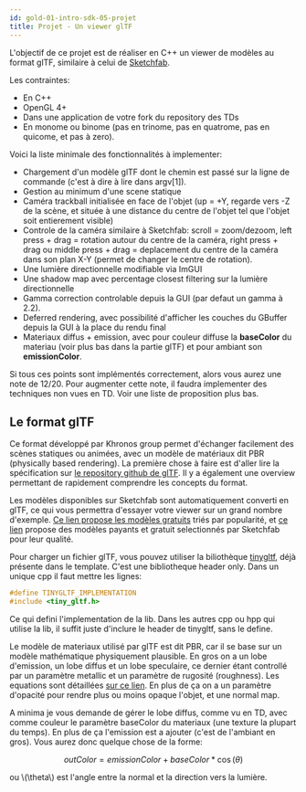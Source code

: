 ```yaml
---
id: gold-01-intro-sdk-05-projet
title: Projet - Un viewer glTF
---
```


L'objectif de ce projet est de réaliser en C++ un viewer de modèles au format glTF, similaire à celui de [Sketchfab](https://sketchfab.com/).

Les contraintes:

- En C++
- OpenGL 4+
- Dans une application de votre fork du repository des TDs
- En monome ou binome (pas en trinome, pas en quatrome, pas en quicome, et pas à zero).

Voici la liste minimale des fonctionnalités à implementer:

- Chargement d'un modèle glTF dont le chemin est passé sur la ligne de commande (c'est à dire à lire dans argv[1]).
- Gestion au minimum d'une scene statique
- Caméra trackball initialisée en face de l'objet (up = +Y, regarde vers -Z de la scène, et située à une distance du centre de l'objet tel que l'objet soit entierement visible)
- Controle de la caméra similaire à Sketchfab: scroll = zoom/dezoom, left press + drag = rotation autour du centre de la caméra, right press + drag ou middle press + drag = deplacement du centre de la caméra dans son plan X-Y (permet de changer le centre de rotation).
- Une lumière directionnelle modifiable via ImGUI
- Une shadow map avec percentage closest filtering sur la lumière directionnelle
- Gamma correction controlable depuis la GUI (par defaut un gamma à 2.2).
- Deferred rendering, avec possibilité d'afficher les couches du GBuffer depuis la GUI à la place du rendu final
- Materiaux diffus + emission, avec pour couleur diffuse la **baseColor** du materiau (voir plus bas dans la partie glTF) et pour ambiant son **emissionColor**.

Si tous ces points sont implémentés correctement, alors vous aurez une note de 12/20. Pour augmenter cette note, il faudra implementer des techniques non vues en TD. Voir une liste de proposition plus bas.

## Le format glTF

Ce format développé par Khronos group permet d'échanger facilement des scènes statiques ou animées, avec un modèle de matériaux dit PBR (physically based rendering). La première chose à faire est d'aller lire la spécification sur [le repository github de glTF](https://github.com/KhronosGroup/glTF). Il y a également une overview permettant de rapidement comprendre les concepts du format.

Les modèles disponibles sur Sketchfab sont automatiquement converti en glTF, ce qui vous permettra d'essayer votre viewer sur un grand nombre d'exemple. [Ce lien propose les modèles gratuits](https://sketchfab.com/models?features=downloadable&sort_by=-likeCount) triés par popularité, et [ce lien](https://sketchfab.com/features/gltf) propose des modèles payants et gratuit selectionnés par Sketchfab pour leur qualité.

Pour charger un fichier glTF, vous pouvez utiliser la biliothèque [tinygltf](https://github.com/syoyo/tinygltf), déjà présente dans le template. C'est une bibliotheque header only. Dans un unique cpp il faut mettre les lignes:

```cpp
#define TINYGLTF_IMPLEMENTATION
#include <tiny_gltf.h>
```

Ce qui defini l'implementation de la lib. Dans les autres cpp ou hpp qui utilise la lib, il suffit juste d'inclure le header de tinygltf, sans le define.

Le modèle de materiaux utilisé par glTF est dit PBR, car il se base sur un modèle mathématique physiquement plausible. En gros on a un lobe d'emission, un lobe diffus et un lobe speculaire, ce dernier étant controllé par un paramètre metallic et un paramètre de rugosité (roughness). Les equations sont détaillées [sur ce lien](https://github.com/KhronosGroup/glTF/blob/master/specification/2.0/README.md#appendix-b-brdf-implementation). En plus de ça on a un paramètre d'opacité pour rendre plus ou moins opaque l'objet, et une normal map.

A minima je vous demande de gérer le lobe diffus, comme vu en TD, avec comme couleur le paramètre baseColor du materiaux (une texture la plupart du temps). En plus de ça l'emission est a ajouter (c'est de l'ambiant en gros). Vous aurez donc quelque chose de la forme:

$$
outColor = emissionColor + baseColor * \cos(\theta)
$$

ou \\(\theta\\) est l'angle entre la normal et la direction vers la lumière.